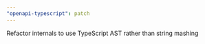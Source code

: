 ```yaml
---
"openapi-typescript": patch
---
```


Refactor internals to use TypeScript AST rather than string mashing

